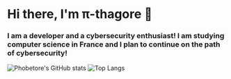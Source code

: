# Hi there, I'm π-thagore 👋

### I am a developer and a cybersecurity enthusiast! I am studying computer science in France and I plan to continue on the path of cybersecurity!


![Phobetore's GitHub stats](https://github-readme-stats.vercel.app/api?username=Phobetore&count_private=true&show_icons=true&theme=codeSTACKr)
![Top Langs](https://github-readme-stats.vercel.app/api/top-langs/?username=Phobetore&layout=compact&theme=codeSTACKr)
